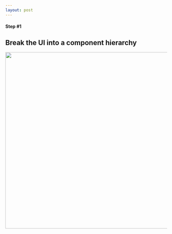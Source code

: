 ```yaml
---
layout: post
---
```

#### Step #1
## Break the UI into a component hierarchy

<img style="width: 550px" src="./images/break-the-ui.png"/>
